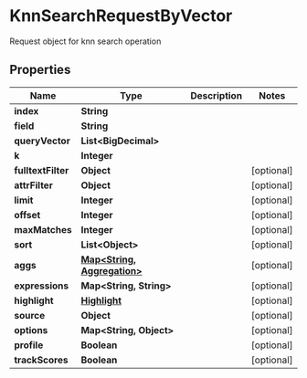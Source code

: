 

# KnnSearchRequestByVector

Request object for knn search operation

## Properties

| Name | Type | Description | Notes |
|------------ | ------------- | ------------- | -------------|
|**index** | **String** |  |  |
|**field** | **String** |  |  |
|**queryVector** | **List&lt;BigDecimal&gt;** |  |  |
|**k** | **Integer** |  |  |
|**fulltextFilter** | **Object** |  |  [optional] |
|**attrFilter** | **Object** |  |  [optional] |
|**limit** | **Integer** |  |  [optional] |
|**offset** | **Integer** |  |  [optional] |
|**maxMatches** | **Integer** |  |  [optional] |
|**sort** | **List&lt;Object&gt;** |  |  [optional] |
|**aggs** | [**Map&lt;String, Aggregation&gt;**](Aggregation.md) |  |  [optional] |
|**expressions** | **Map&lt;String, String&gt;** |  |  [optional] |
|**highlight** | [**Highlight**](Highlight.md) |  |  [optional] |
|**source** | **Object** |  |  [optional] |
|**options** | **Map&lt;String, Object&gt;** |  |  [optional] |
|**profile** | **Boolean** |  |  [optional] |
|**trackScores** | **Boolean** |  |  [optional] |





